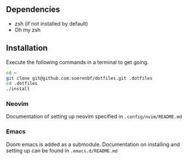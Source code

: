 ## Dependencies

- zsh (if not installed by default)
- Oh my zsh

## Installation

Execute the following commands in a terminal to get going.

```bash
cd ~
git clone git@github.com:soerenbf/dotfiles.git .dotfiles
cd .dotfiles
./install
```

### Neovim

Documentation of setting up neovim specified in `.config/nvim/README.md`

### Emacs

Doom emacs is added as a submodule. Documentation on installing and setting up can be found in `.emacs.d/README.md`

